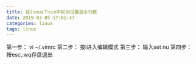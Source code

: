 ```yaml
---
title: 在linux下vim中如何设置显示行数
date: 2019-03-05 17:01:47
categories: linux
tags: linux
---
```


第一步：
vi ~/.vimrc
第二步：
按i进入编辑模式
第三步：
输入set nu
第四步：
按esc,:wq存盘退出